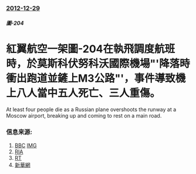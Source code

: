 ### [2012-12-29](/news/2012/12/29/index.md)

##### 圖-204
#  紅翼航空一架圖-204在執飛調度航班時，於莫斯科伏努科沃國際機場"'降落時衝出跑道並鏟上M3公路"'，事件導致機上八人當中五人死亡、三人重傷。

At least four people die as a Russian plane overshoots the runway at a Moscow airport, breaking up and coming to rest on a main road.


### 信息来源:

1. [BBC](http://www.bbc.co.uk/news/world-europe-20865369) [IMG](https://ichef.bbci.co.uk/news/1024/media/images/65014000/jpg/_65014344_crash.jpg)
2. [RIA](https://web.archive.org/web/20130101201834/http://en.ria.ru/russia/20121229/178480556/Two_Dead_as_Russian_Airliner_Overshoots.html)
3. [RT](http://rt.com/news/moscow-plane-crash-video-095/)
4. [新華網](http://news.xinhuanet.com/english/world/2012-12/30/c_132071451.htm)
